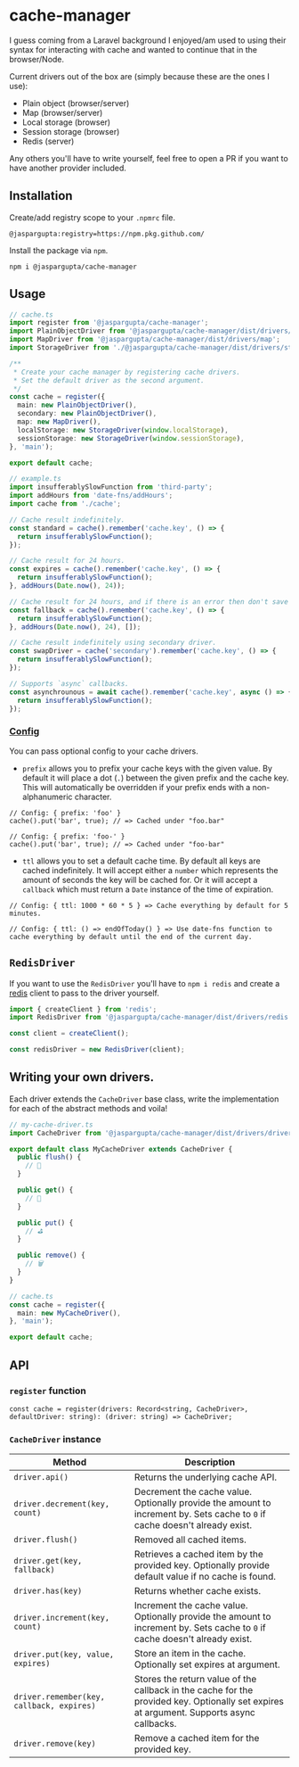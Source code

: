 # cache-manager

I guess coming from a Laravel background I enjoyed/am used to using their syntax for interacting with cache and wanted to continue that in the browser/Node.

Current drivers out of the box are (simply because these are the ones I use): 
- Plain object (browser/server)
- Map (browser/server)
- Local storage (browser)
- Session storage (browser)
- Redis (server)

Any others you'll have to write yourself, feel free to open a PR if you want to have another provider included.

## Installation

Create/add registry scope to your `.npmrc` file.

```
@jaspargupta:registry=https://npm.pkg.github.com/
```

Install the package via `npm`.

```
npm i @jaspargupta/cache-manager
```

## Usage

```typescript
// cache.ts
import register from '@jaspargupta/cache-manager';
import PlainObjectDriver from '@jaspargupta/cache-manager/dist/drivers/plain-object';
import MapDriver from '@jaspargupta/cache-manager/dist/drivers/map';
import StorageDriver from './@jaspargupta/cache-manager/dist/drivers/storage';

/**
 * Create your cache manager by registering cache drivers.
 * Set the default driver as the second argument.
 */
const cache = register({
  main: new PlainObjectDriver(),
  secondary: new PlainObjectDriver(),
  map: new MapDriver(),
  localStorage: new StorageDriver(window.localStorage),
  sessionStorage: new StorageDriver(window.sessionStorage),
}, 'main');

export default cache;
```

```typescript
// example.ts
import insufferablySlowFunction from 'third-party';
import addHours from 'date-fns/addHours';
import cache from './cache';

// Cache result indefinitely.
const standard = cache().remember('cache.key', () => {
  return insufferablySlowFunction();
});

// Cache result for 24 hours.
const expires = cache().remember('cache.key', () => {
  return insufferablySlowFunction();
}, addHours(Date.now(), 24));

// Cache result for 24 hours, and if there is an error then don't save anything, catch the error and provide the fallback value to the code.
const fallback = cache().remember('cache.key', () => {
  return insufferablySlowFunction();
}, addHours(Date.now(), 24), []);

// Cache result indefinitely using secondary driver.
const swapDriver = cache('secondary').remember('cache.key', () => {
  return insufferablySlowFunction();
});

// Supports `async` callbacks.
const asynchrounous = await cache().remember('cache.key', async () => {
  return insufferablySlowFunction();
});
```

### [Config](./src/drivers/types/config.ts)

You can pass optional config to your cache drivers.

 - `prefix` allows you to prefix your cache keys with the given value. By default it will place a dot (`.`) between the given prefix and the cache key. This will automatically be overridden if your prefix ends with a non-alphanumeric character.

```
// Config: { prefix: 'foo' }
cache().put('bar', true); // => Cached under "foo.bar"

// Config: { prefix: 'foo-' }
cache().put('bar', true); // => Cached under "foo-bar"
```

 - `ttl` allows you to set a default cache time. By default all keys are cached indefinitely. It will accept either a `number` which represents the amount of seconds the key will be cached for. Or it will accept a `callback` which must return a `Date` instance of the time of expiration.

```
// Config: { ttl: 1000 * 60 * 5 } => Cache everything by default for 5 minutes.

// Config: { ttl: () => endOfToday() } => Use date-fns function to cache everything by default until the end of the current day.
```

## `RedisDriver`

If you want to use the `RedisDriver` you'll have to `npm i redis` and create a [redis](https://www.npmjs.com/package/redis) client to pass to the driver yourself.

```typescript
import { createClient } from 'redis';
import RedisDriver from '@jaspargupta/cache-manager/dist/drivers/redis';

const client = createClient();

const redisDriver = new RedisDriver(client);
```

## Writing your own drivers.

Each driver extends the `CacheDriver` base class, write the implementation for each of the abstract methods and voila!

```typescript
// my-cache-driver.ts
import CacheDriver from '@jaspargupta/cache-manager/dist/drivers/driver';

export default class MyCacheDriver extends CacheDriver {
  public flush() {
    // 🚽
  }

  public get() {
    // 🫱
  }

  public put() {
    // ⛳️
  }

  public remove() {
    // 🗑
  }
}

// cache.ts
const cache = register({
  main: new MyCacheDriver(),
}, 'main');

export default cache;
```

## API

### `register` function

```
const cache = register(drivers: Record<string, CacheDriver>, defaultDriver: string): (driver: string) => CacheDriver;
```

### `CacheDriver` instance

| Method                                    | Description                                                                                                                              |
|-------------------------------------------|------------------------------------------------------------------------------------------------------------------------------------------|
| `driver.api()`                            | Returns the underlying cache API.                                                                                                        |
| `driver.decrement(key, count)`            | Decrement the cache value. Optionally provide the amount to increment by. Sets cache to `0` if cache doesn't already exist.              |
| `driver.flush()`                          | Removed all cached items.                                                                                                                |
| `driver.get(key, fallback)`               | Retrieves a cached item by the provided key. Optionally provide default value if no cache is found.                                      |
| `driver.has(key)`                         | Returns whether cache exists.                                                                                                            |
| `driver.increment(key, count)`            | Increment the cache value. Optionally provide the amount to increment by. Sets cache to `0` if cache doesn't already exist.              |
| `driver.put(key, value, expires)`         | Store an item in the cache. Optionally set expires at argument.                                                                          |
| `driver.remember(key, callback, expires)` | Stores the return value of the callback in the cache for the provided key. Optionally set expires at argument. Supports async callbacks. |
| `driver.remove(key)`                      | Remove a cached item for the provided key.                                                                                               |
